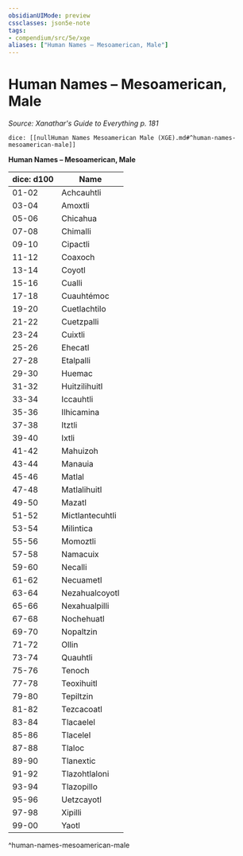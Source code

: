 ```yaml
---
obsidianUIMode: preview
cssclasses: json5e-note
tags:
- compendium/src/5e/xge
aliases: ["Human Names – Mesoamerican, Male"]
---
```

# Human Names – Mesoamerican, Male
*Source: Xanathar's Guide to Everything p. 181* 

`dice: [[nullHuman Names Mesoamerican Male (XGE).md#^human-names-mesoamerican-male]]`

**Human Names – Mesoamerican, Male**

| dice: d100 | Name |
|------------|------|
| 01-02 | Achcauhtli |
| 03-04 | Amoxtli |
| 05-06 | Chicahua |
| 07-08 | Chimalli |
| 09-10 | Cipactli |
| 11-12 | Coaxoch |
| 13-14 | Coyotl |
| 15-16 | Cualli |
| 17-18 | Cuauhtémoc |
| 19-20 | Cuetlachtilo |
| 21-22 | Cuetzpalli |
| 23-24 | Cuixtli |
| 25-26 | Ehecatl |
| 27-28 | Etalpalli |
| 29-30 | Huemac |
| 31-32 | Huitzilihuitl |
| 33-34 | Iccauhtli |
| 35-36 | Ilhicamina |
| 37-38 | Itztli |
| 39-40 | Ixtli |
| 41-42 | Mahuizoh |
| 43-44 | Manauia |
| 45-46 | Matlal |
| 47-48 | Matlalihuitl |
| 49-50 | Mazatl |
| 51-52 | Mictlantecuhtli |
| 53-54 | Milintica |
| 55-56 | Momoztli |
| 57-58 | Namacuix |
| 59-60 | Necalli |
| 61-62 | Necuametl |
| 63-64 | Nezahualcoyotl |
| 65-66 | Nexahualpilli |
| 67-68 | Nochehuatl |
| 69-70 | Nopaltzin |
| 71-72 | Ollin |
| 73-74 | Quauhtli |
| 75-76 | Tenoch |
| 77-78 | Teoxihuitl |
| 79-80 | Tepiltzin |
| 81-82 | Tezcacoatl |
| 83-84 | Tlacaelel |
| 85-86 | Tlacelel |
| 87-88 | Tlaloc |
| 89-90 | Tlanextic |
| 91-92 | Tlazohtlaloni |
| 93-94 | Tlazopillo |
| 95-96 | Uetzcayotl |
| 97-98 | Xipilli |
| 99-00 | Yaotl |
^human-names-mesoamerican-male